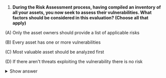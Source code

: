 1. **During the Risk Assessment process, having compiled an inventory of all your assets, you now seek to assess their vulnerabilities. What factors should be considered in this evaluation? (Choose all that apply)**

(A) Only the asset owners should provide a list of applicable risks

(B) Every asset has one or more vulnerabilities

(C) Most valuable asset should be analyzed first

(D) If there aren't threats exploiting the vulnerability there is no risk

<details> <summary>Show answer</summary>

  **Correct Answer: (B,C,D)**

When assessing vulnerabilities during the Risk Assessment process, it is crucial to consider all relevant factors, including the nature of each asset, potential vulnerabilities associated with them, and prioritization based on value. Risk is sometimes schematized as threat x vulnerability, so we can approximate that If there aren't threats exploiting the vulnerability there is no risk.
It is not only the asset owners theat should provide a list of applicable risks.

Doubt about the answer, read [here](https://github.com/lorenzoleonelli/CISSP-Zero-to-Hero/blob/main/DOMAIN1%3A%20Security%20and%20Risk%20Management/1.09%20Understand%20and%20apply%20risk%20management%20concepts.md#19-understand-and-apply-risk-management-concepts)
</details>
